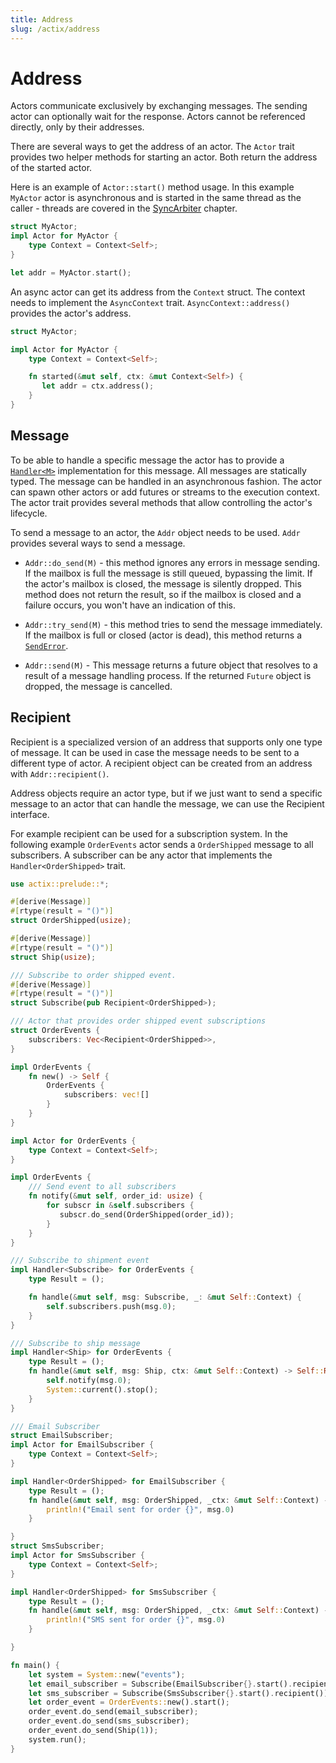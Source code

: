 ```yaml
---
title: Address
slug: /actix/address
---
```


# Address

Actors communicate exclusively by exchanging messages. The sending actor can optionally wait for the response. Actors cannot be referenced directly, only by their addresses.

There are several ways to get the address of an actor. The `Actor` trait provides two helper methods for starting an actor. Both return the address of the started actor.

Here is an example of `Actor::start()` method usage. In this example `MyActor` actor is asynchronous and is started in the same thread as the caller - threads are covered in the [SyncArbiter] chapter.

```rust
struct MyActor;
impl Actor for MyActor {
    type Context = Context<Self>;
}

let addr = MyActor.start();
```

An async actor can get its address from the `Context` struct. The context needs to implement the `AsyncContext` trait. `AsyncContext::address()` provides the actor's address.

```rust
struct MyActor;

impl Actor for MyActor {
    type Context = Context<Self>;

    fn started(&mut self, ctx: &mut Context<Self>) {
       let addr = ctx.address();
    }
}
```

[SyncArbiter]: ./sync-arbiter

## Message

To be able to handle a specific message the actor has to provide a [`Handler<M>`] implementation for this message. All messages are statically typed. The message can be handled in an asynchronous fashion. The actor can spawn other actors or add futures or streams to the execution context. The actor trait provides several methods that allow controlling the actor's lifecycle.

To send a message to an actor, the `Addr` object needs to be used. `Addr` provides several ways to send a message.

- `Addr::do_send(M)` - this method ignores any errors in message sending. If the mailbox is full the message is still queued, bypassing the limit. If the actor's mailbox is closed, the message is silently dropped. This method does not return the result, so if the mailbox is closed and a failure occurs, you won't have an indication of this.

- `Addr::try_send(M)` - this method tries to send the message immediately. If the mailbox is full or closed (actor is dead), this method returns a [`SendError`].

- `Addr::send(M)` - This message returns a future object that resolves to a result of a message handling process. If the returned `Future` object is dropped, the message is cancelled.

[`Handler<M>`]: https://docs.rs/actix/latest/actix/trait.Handler.html
[`SendError`]: https://docs.rs/actix/latest/actix/prelude/enum.SendError.html

## Recipient

Recipient is a specialized version of an address that supports only one type of message. It can be used in case the message needs to be sent to a different type of actor. A recipient object can be created from an address with `Addr::recipient()`.

Address objects require an actor type, but if we just want to send a specific message to an actor that can handle the message, we can use the Recipient interface.

For example recipient can be used for a subscription system. In the following example `OrderEvents` actor sends a `OrderShipped` message to all subscribers. A subscriber can be any actor that implements the `Handler<OrderShipped>` trait.

```rust
use actix::prelude::*;

#[derive(Message)]
#[rtype(result = "()")]
struct OrderShipped(usize);

#[derive(Message)]
#[rtype(result = "()")]
struct Ship(usize);

/// Subscribe to order shipped event.
#[derive(Message)]
#[rtype(result = "()")]
struct Subscribe(pub Recipient<OrderShipped>);

/// Actor that provides order shipped event subscriptions
struct OrderEvents {
    subscribers: Vec<Recipient<OrderShipped>>,
}

impl OrderEvents {
    fn new() -> Self {
        OrderEvents {
            subscribers: vec![]
        }
    }
}

impl Actor for OrderEvents {
    type Context = Context<Self>;
}

impl OrderEvents {
    /// Send event to all subscribers
    fn notify(&mut self, order_id: usize) {
        for subscr in &self.subscribers {
           subscr.do_send(OrderShipped(order_id));
        }
    }
}

/// Subscribe to shipment event
impl Handler<Subscribe> for OrderEvents {
    type Result = ();

    fn handle(&mut self, msg: Subscribe, _: &mut Self::Context) {
        self.subscribers.push(msg.0);
    }
}

/// Subscribe to ship message
impl Handler<Ship> for OrderEvents {
    type Result = ();
    fn handle(&mut self, msg: Ship, ctx: &mut Self::Context) -> Self::Result {
        self.notify(msg.0);
        System::current().stop();
    }
}

/// Email Subscriber
struct EmailSubscriber;
impl Actor for EmailSubscriber {
    type Context = Context<Self>;
}

impl Handler<OrderShipped> for EmailSubscriber {
    type Result = ();
    fn handle(&mut self, msg: OrderShipped, _ctx: &mut Self::Context) -> Self::Result {
        println!("Email sent for order {}", msg.0)
    }

}
struct SmsSubscriber;
impl Actor for SmsSubscriber {
    type Context = Context<Self>;
}

impl Handler<OrderShipped> for SmsSubscriber {
    type Result = ();
    fn handle(&mut self, msg: OrderShipped, _ctx: &mut Self::Context) -> Self::Result {
        println!("SMS sent for order {}", msg.0)
    }

}

fn main() {
    let system = System::new("events");
    let email_subscriber = Subscribe(EmailSubscriber{}.start().recipient());
    let sms_subscriber = Subscribe(SmsSubscriber{}.start().recipient());
    let order_event = OrderEvents::new().start();
    order_event.do_send(email_subscriber);
    order_event.do_send(sms_subscriber);
    order_event.do_send(Ship(1));
    system.run();
}
```
